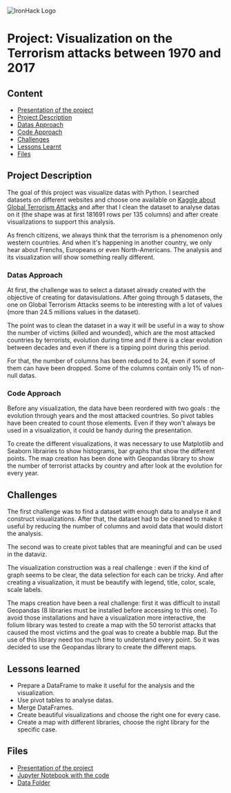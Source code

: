 ![IronHack Logo](https://s3-eu-west-1.amazonaws.com/ih-materials/uploads/upload_d5c5793015fec3be28a63c4fa3dd4d55.png)

# Project: Visualization on the Terrorism attacks between 1970 and 2017 


## Content
- [Presentation of the project](https://docs.google.com/presentation/d/1Ai-mZfTvXBwPrxQzoZmWBExR1j0E8oJikONONBjCgnA/)
- [Project Description](#project-description)
- [Datas Approach](#datas-approach)
- [Code Approach](#code-approach)
- [Challenges](#challenges)
- [Lessons Learnt](#lessons_learnt)
- [Files](#files)

## Project Description

The goal of this project was visualize datas with Python. I searched datasets on different websites and choose one available on [Kaggle about Global Terrorism Attacks](https://www.kaggle.com/START-UMD/gtd) and after that I clean the dataset to analyse datas on it (the shape was at first 181691 rows per 135 columns) and after create visualizations to support this analysis.

As french citizens, we always think that the terrorism is a phenomenon only western countries. And when it's happening in another country, we only hear about Frenchs, Europeans or even North-Americans. The analysis and its visualization will show something really different.

### Datas Approach

At first, the challenge was to select a dataset already created with the objective of creating for datavisulations. After going through 5 datasets, the one on Global Terrorism Attacks seems to be interesting with a lot of values (more than 24.5 millions values in the dataset).

The point was to clean the dataset in a way it will be useful in a way to show the number of victims (killed and wounded), which are the most attacked countries by terrorists, evolution during time and if there is a clear evolution between decades and even if there is a tipping point during this period.

For that, the number of columns has been reduced to 24, even if some of them can have been dropped. Some of the columns contain only 1% of non-null datas.

### Code Approach

Before any visualization, the data have been reordered with two goals : the evolution through years and the most attacked countries. So pivot tables have been created to count those elements. Even if they won't always be used in a visualization, it could be handy during the presentation.

To create the different visualizations, it was necessary to use Matplotlib and Seaborn librairies to show histograms, bar graphs that show the different points. 
The map creation has been done with Geopandas library to show the number of terrorist attacks by country and after look at the evolution for every year. 


## Challenges

The first challenge was to find a dataset with enough data to analyse it and construct visualizations. After that, the dataset had to be cleaned to make it useful by reducing the number of columns and avoid data that would distort the analysis.

The second was to create pivot tables that are meaningful and can be used in the dataviz.

The visualization construction was a real challenge : even if the kind of graph seems to be clear, the data selection for each can be tricky. And after creating a visualization, it must be beautify with legend, title, color, scale, scale labels.

The maps creation have been a real challenge: first it was difficult to install Geopandas (8 libraries must be installed before accessing to this one). To avoid those installations and have a visualization more interactive, the folium library was tested to create a map with the 50 terrorist attacks that caused the most victims and the goal was to create a bubble map. But the use of this library need too much time to understand every point.
So it was decided to use the Geopandas library to create the different maps.


##  Lessons learned

* Prepare a DataFrame to make it useful for the analysis and the visualization.
* Use pivot tables to analyse datas.
* Merge DataFrames.
* Create beautiful visualizations and choose the right one for every case.
* Create a map with different libraries, choose the right library for the specific case.


## Files
* [Presentation of the project]()
* [Jupyter Notebook with the code]()
* [Data Folder]()
